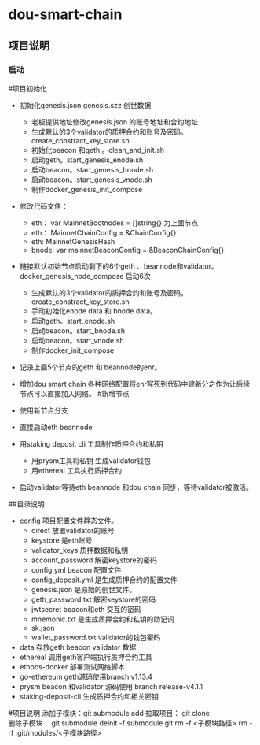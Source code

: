 # dou-smart-chain
## 项目说明
### 启动
#项目初始化
- 初始化genesis.json  genesis.szz 创世数据. 
  - 老板提供地址修改genesis.json 的账号地址和合约地址
  - 生成默认的3个validator的质押合约和账号及密码。create_constract_key_store.sh
  - 初始化beacon 和geth 。clean_and_init.sh
  - 启动geth。start_genesis_enode.sh
  - 启动beacon。start_genesis_bnode.sh
  - 启动beacon。start_genesis_vnode.sh
  - 制作docker_genesis_init_compose
  
- 修改代码文件：
  - eth： var MainnetBootnodes = []string{} 为上面节点
  - eth： MainnetChainConfig = &ChainConfig{}
  - eth:  MainnetGenesisHash
  - bnode: var mainnetBeaconConfig = &BeaconChainConfig{}

- 链接默认初始节点启动剩下的6个geth 、beannode和validator。 docker_genesis_node_compose 启动6次
  - 生成默认的3个validator的质押合约和账号及密码。create_constract_key_store.sh
  - 手动初始化enode data 和 bnode data。
  - 启动geth。start_enode.sh
  - 启动beacon。start_bnode.sh
  - 启动beacon。start_vnode.sh
  - 制作docker_init_compose


- 记录上面5个节点的geth 和 beannode的enr。
- 增加dou smart chain 各种网络配置将enr写死到代码中建新分之作为让后续节点可以直接加入网络。
#新增节点
- 使用新节点分支
- 直接启动eth beannode
- 用staking deposit cli 工具制作质押合约和私钥
   - 用prysm工具将私钥 生成validator钱包
   - 用ethereal 工具执行质押合约
- 启动validator等待eth beannode 和dou chain 同步，等待validator被激活。

##目录说明
- config 项目配置文件静态文件。
  - direct 放置validator的账号
  - keystore 是eth账号
  - validator_keys 质押数据和私钥
  - account_password 解密keystore的密码
  - config.yml beacon 配置文件
  - config_deposit.yml 是生成质押合约的配置文件
  - genesis.json 是原始的创世文件。
  - geth_password.txt 解密keystore的密码
  - jwtsecret beacon和eth 交互的密码
  - mnemonic.txt 是生成质押合约和私钥的助记词
  - sk.json
  - wallet_password.txt validator的钱包密码
- data 存放geth beacon validator 数据
- ethereal 调用geth客户端执行质押合约工具
- ethpos-docker 部署测试网络脚本
- go-ethereum geth源码使用branch v1.13.4
- prysm beacon 和validator 源码使用 branch release-v4.1.1
- staking-deposit-cli  生成质押合约和相关密钥


#项目说明
添加子模块：git submodule add <path>
拉取项目：  git clone <path>    
删除子模块： 
git submodule deinit -f submodule
git rm -f <子模块路径>
rm -rf .git/modules/<子模块路径>
